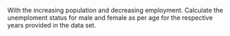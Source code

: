 With the increasing population and decreasing employment.
Calculate the unemploment status for male and female as per age for the respective years provided in the data set.
